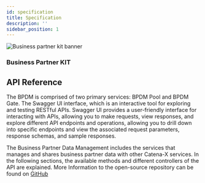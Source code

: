 ```yaml
---
id: specification
title: Specification
description: ''
sidebar_position: 1
---
```


![Business partner kit banner](@site/static/img/kits/business-partner/business-partner-logo.drawio.svg)

### Business Partner KIT

## API Reference

The BPDM is comprised of two primary services: BPDM Pool and BPDM Gate. The Swagger UI interface, which is an interactive tool for exploring and testing RESTful APIs. Swagger UI provides a user-friendly interface for interacting with APIs, allowing you to make requests, view responses, and explore different API endpoints and operations, allowing you to drill down into specific endpoints and view the associated request parameters, response schemas, and sample responses.

The Business Partner Data Management includes the services that manages and shares business partner data with other Catena-X services. In the following sections, the available methods and different controllers of the API are explained.
More Information to the open-source repository can be found on [GitHub](https://github.com/eclipse-tractusx/bpdm)
